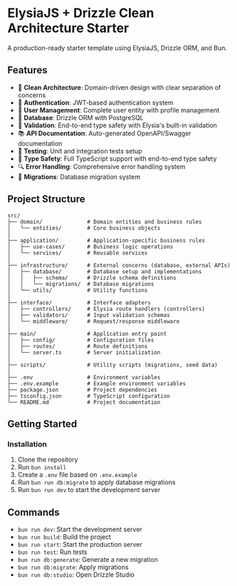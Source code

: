 # ElysiaJS + Drizzle Clean Architecture Starter

A production-ready starter template using ElysiaJS, Drizzle ORM, and Bun.

## Features

- 🧩 **Clean Architecture**: Domain-driven design with clear separation of concerns
- 🔐 **Authentication**: JWT-based authentication system
- 👤 **User Management**: Complete user entity with profile management
- 🔄 **Database**: Drizzle ORM with PostgreSQL
- 📝 **Validation**: End-to-end type safety with Elysia's built-in validation
- 📚 **API Documentation**: Auto-generated OpenAPI/Swagger documentation
- 🧪 **Testing**: Unit and integration tests setup
- 🧠 **Type Safety**: Full TypeScript support with end-to-end type safety
- 🔍 **Error Handling**: Comprehensive error handling system
- 🔄 **Migrations**: Database migration system

## Project Structure

```
src/
├── domain/              # Domain entities and business rules
│   └── entities/        # Core business objects
│
├── application/         # Application-specific business rules
│   ├── use-cases/       # Business logic operations
│   └── services/        # Reusable services
│
├── infrastructure/      # External concerns (database, external APIs)
│   ├── database/        # Database setup and implementations
│   │   ├── schema/      # Drizzle schema definitions
│   │   └── migrations/  # Database migrations
│   └── utils/           # Utility functions
│
├── interface/           # Interface adapters
│   ├── controllers/     # Elysia route handlers (controllers)
│   ├── validators/      # Input validation schemas
│   └── middleware/      # Request/response middleware
│
├── main/                # Application entry point
│   ├── config/          # Configuration files
│   ├── routes/          # Route definitions
│   └── server.ts        # Server initialization
│
├── scripts/             # Utility scripts (migrations, seed data)
│
├── .env                 # Environment variables
├── .env.example         # Example environment variables
├── package.json         # Project dependencies
├── tsconfig.json        # TypeScript configuration
└── README.md            # Project documentation
```

## Getting Started

### Installation

1. Clone the repository
2. Run `bun install`
3. Create a `.env` file based on `.env.example`
4. Run `bun run db:migrate` to apply database migrations
5. Run `bun run dev` to start the development server

## Commands

- `bun run dev`: Start the development server
- `bun run build`: Build the project
- `bun run start`: Start the production server
- `bun run test`: Run tests
- `bun run db:generate`: Generate a new migration
- `bun run db:migrate`: Apply migrations
- `bun run db:studio`: Open Drizzle Studio
